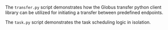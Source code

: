 The `transfer.py` script demonstrates how the Globus transfer python client
library can be utilized for initiating a transfer between predefined endpoints.

The `task.py` script demonstrates the task scheduling logic in isolation.
